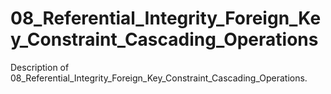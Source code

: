 # 08_Referential_Integrity_Foreign_Key_Constraint_Cascading_Operations

Description of 08_Referential_Integrity_Foreign_Key_Constraint_Cascading_Operations.